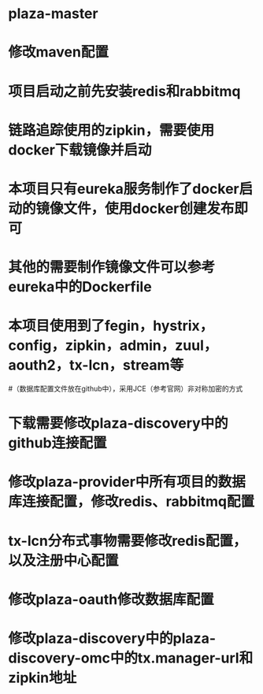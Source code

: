 # plaza-master

# 修改maven配置
# 项目启动之前先安装redis和rabbitmq
# 链路追踪使用的zipkin，需要使用docker下载镜像并启动 
# 本项目只有eureka服务制作了docker启动的镜像文件，使用docker创建发布即可
# 其他的需要制作镜像文件可以参考eureka中的Dockerfile

# 本项目使用到了fegin，hystrix，config，zipkin，admin，zuul，aouth2，tx-lcn，stream等
#（数据库配置文件放在github中），采用JCE（参考官网）非对称加密的方式
# 下载需要修改plaza-discovery中的github连接配置
# 修改plaza-provider中所有项目的数据库连接配置，修改redis、rabbitmq配置
# tx-lcn分布式事物需要修改redis配置，以及注册中心配置
# 修改plaza-oauth修改数据库配置
# 修改plaza-discovery中的plaza-discovery-omc中的tx.manager-url和zipkin地址